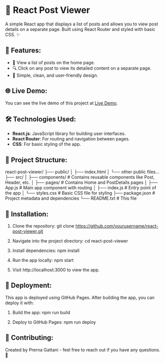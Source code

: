 # **🚀 React Post Viewer**

A simple React app that displays a list of posts and allows you to view post details on a separate page. Built using React Router and styled with basic CSS. ✨

## **🌟 Features:**
- 📝 View a list of posts on the home page.
- 🔍 Click on any post to view its detailed content on a separate page.
- 🎨 Simple, clean, and user-friendly design.

## **🌐 Live Demo:**
You can see the live demo of this project at [Live Demo](https://prerna-gattani.github.io/react-post-viewer/).

## **🛠 Technologies Used:**
- **React.js**: JavaScript library for building user interfaces.
- **React Router**: For routing and navigation between pages.
- **CSS**: For basic styling of the app.

## **📂 Project Structure:**
react-post-viewer/
├── public/
│   ├── index.html
│   └── other public files...
├── src/
│   ├── components/       # Contains reusable components like Post, Header, etc.
│   ├── pages/            # Contains Home and PostDetails pages
│   ├── App.js            # Main app component with routing
│   ├── index.js          # Entry point of the app
│   └── styles.css        # Basic CSS file for styling
├── package.json          # Project metadata and dependencies
└── README.txt            # This file


## **🏁 Installation:**

1. Clone the repository:
   git clone https://github.com/yourusername/react-post-viewer.git

2. Navigate into the project directory:
   cd react-post-viewer

3. Install dependencies:
   npm install

4. Run the app locally:
   npm start

5. Visit http://localhost:3000 to view the app.

## **🚀 Deployment:**
This app is deployed using GitHub Pages. After building the app, you can deploy it with:

1. Build the app:
   npm run build

2. Deploy to GitHub Pages:
   npm run deploy


## **🤝 Contributing:**
Created by Prerna Gattani - feel free to reach out if you have any questions. 💬
